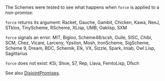 The Schemes were tested to see what happens when `force` is applied to a non-promise:

`force` returns its argument: Racket, Gauche, Gambit, Chicken, Kawa, NexJ, STklos, TinyScheme, RScheme, XLisp, UMB, Oaklisp, SXM

`force` signals an error: MIT, Bigloo, Scheme48/scsh, Guile, SISC, Chibi, SCM, Chez, Vicare, Larceny, Ypsilon, Mosh, IronScheme, SigScheme, Scheme 9, Dream, BDC, Schemik, Elk, VX, Sizzle, Spark, Inlab, Owl Lisp, Sagittarius

`force` does not exist: KSi, Shoe, S7, Rep, Llava, FemtoLisp, Dfsch

See also [DisjointPromises](DisjointPromises.md).
